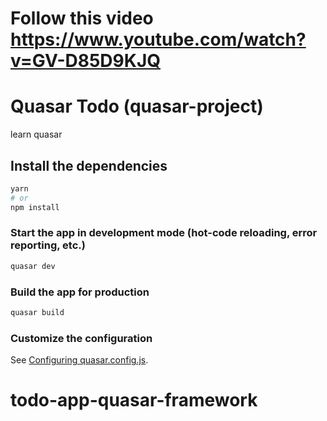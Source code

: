 # Follow this video https://www.youtube.com/watch?v=GV-D85D9KJQ
# Quasar Todo (quasar-project)

 learn quasar

## Install the dependencies
```bash
yarn
# or
npm install
```

### Start the app in development mode (hot-code reloading, error reporting, etc.)
```bash
quasar dev
```


### Build the app for production
```bash
quasar build
```

### Customize the configuration
See [Configuring quasar.config.js](https://v2.quasar.dev/quasar-cli-webpack/quasar-config-js).
# todo-app-quasar-framework
